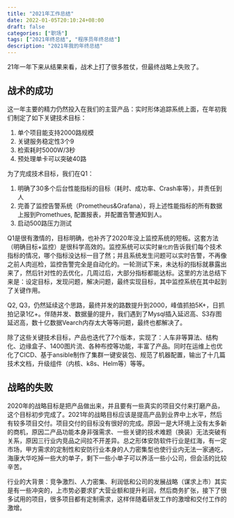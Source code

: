 ```yaml
---
title: "2021年工作总结"
date: 2022-01-05T20:10:24+08:00
draft: false
categories: ["职场"]
tags: ["2021年终总结", "程序员年终总结"]
description: "2021年我的年终总结"
---
```



21年一年下来从结果来看，战术上打了很多胜仗，但最终战略上失败了。


## 战术的成功

这一年主要的精力仍然投入在我们的主营产品：实时形体追踪系统上面，在年初我们制定了如下关键技术目标：

1. 单个项目能支持2000路规模
2. 关键服务稳定性3个9
3. 检索耗时5000W/3秒
4. 预处理单卡可以突破40路
 
为了完成技术目标，我们在Q1：
1. 明确了30多个后台性能指标的目标（耗时、成功率、Crash率等），并责任到人
2. 完善了监控告警系统（Prometheus&Grafana），将上述性能指标的所有数据上报到Promethues, 配置报表，并配置告警通知到人。
3. 启动500路压力测试

Q1是很有激情的，目标明确，也补齐了2020年没上监控系统的短板。这套方法（明确目标+监控）是很科学高效的。监控系统可以实时`量化的`告诉我们每个技术指标的情况，哪个指标没达标一目了然；并且系统发生问题可以实时告警，不再像之前人肉巡检，监控告警完全是自动化的。一轮测试下来，未达标的指标就暴露出来了，然后针对性的去优化，几周过后，大部分指标都能达标。这里的方法总结下来是：设定目标，发现问题，解决问题，最终实现目标，其中监控系统在其中起到了关键作用。

Q2, Q3，仍然延续这个思路，最终并发的路数提升到2000，峰值抓拍5K+，日抓拍记录1亿+。伴随并发、数据量的提升，我们遇到了Mysql插入延迟高、S3存图延迟高，数十亿数据Vearch内存太大等等问题，最终也都解决了。

除了这些关键技术目标，产品也迭代了7个版本，实现了：人车非等算法、结构化、边缘盒子、1400图片流、各种布控等功能，丰富了产品。同时在运维上也优化了CICD、基于ansible制作了集群一键安装包、规范了机器配置，输出了十几篇技术文档，升级组件（内核、k8s、Helm等）等等。

## 战略的失败

2020年的战略目标是把产品做出来，并且要有一些真实的项目交付来打磨产品，这个目标初步完成了。2021年的战略目标应该是提高产品到业界中上水平，然后有较多项目交付。项目交付的目标没有很好的完成。原因一是大环境上没有太多新的商机，原因二产品功能本身非强需求、一些关键的技术难题（换装）无法突破有关系，原因三行业内竞品之间拉不开差异。总之形体安防软件行业是红海，有一定市场，甲方需求的定制性和安防行业本身的人力密集型也使行业内无法一家通吃，海康大华吃掉一些大的单子，剩下一些小单子可以养活一些小公司，但会活的比较辛苦。

行业的大背景：竞争激烈、人力密集、利润低和公司的发展战略（谋求上市）其实是有一些冲突的，上市势必要求扩大营业额和提升利润，然后商务扩张，接下了很多试用的项目，很多项目都有定制需求，这样伴随着研发工作的激增和交付工作的激增。